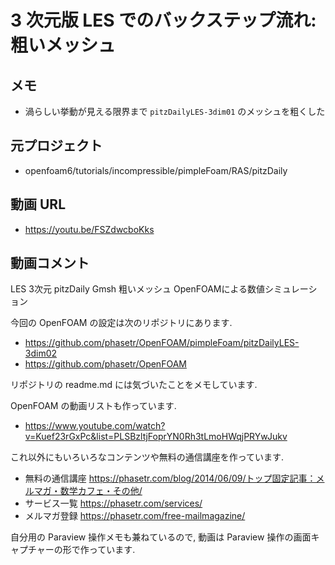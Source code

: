 # 3 次元版 LES でのバックステップ流れ: 粗いメッシュ
## メモ
- 渦らしい挙動が見える限界まで `pitzDailyLES-3dim01` のメッシュを粗くした

## 元プロジェクト
- openfoam6/tutorials/incompressible/pimpleFoam/RAS/pitzDaily

## 動画 URL
- <https://youtu.be/FSZdwcboKks>

## 動画コメント
LES 3次元 pitzDaily Gmsh 粗いメッシュ OpenFOAMによる数値シミュレーション

今回の OpenFOAM の設定は次のリポジトリにあります.

- https://github.com/phasetr/OpenFOAM/pimpleFoam/pitzDailyLES-3dim02
- https://github.com/phasetr/OpenFOAM

リポジトリの readme.md には気づいたことをメモしています.

OpenFOAM の動画リストも作っています.

- https://www.youtube.com/watch?v=Kuef23rGxPc&list=PLSBzltjFoprYN0Rh3tLmoHWqjPRYwJukv


これ以外にもいろいろなコンテンツや無料の通信講座を作っています.

- 無料の通信講座 https://phasetr.com/blog/2014/06/09/トップ固定記事：メルマガ・数学カフェ・その他/
- サービス一覧 https://phasetr.com/services/
- メルマガ登録 https://phasetr.com/free-mailmagazine/

自分用の Paraview 操作メモも兼ねているので,
動画は Paraview 操作の画面キャプチャーの形で作っています.
